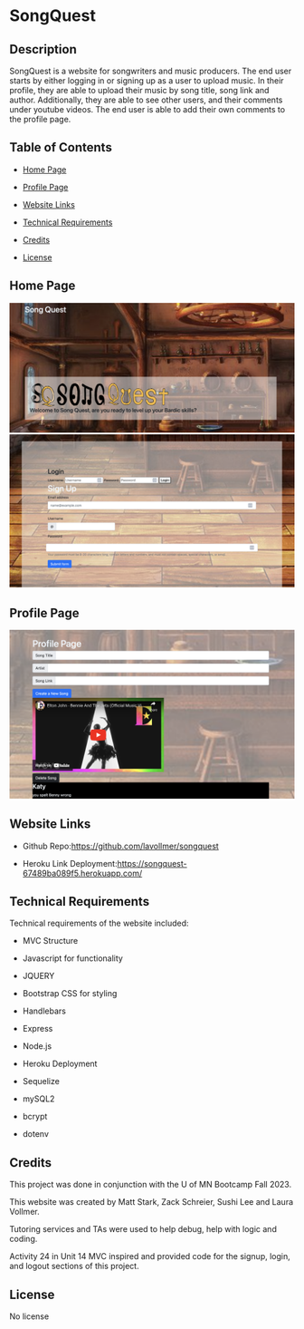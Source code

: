 # SongQuest

## Description

SongQuest is a website for songwriters and music producers. The end user starts by either logging in or signing up as a user to upload music. In their profile, they are able to upload their music by song title, song link and author. Additionally, they are able to see other users, and their comments under youtube videos. The end user is able to add their own comments to the profile page.

## Table of Contents

- [Home Page](#homepage)
- [Profile Page](#profilepage)
- [Website Links](#websitelinks)
- [Technical Requirements](#technicalrequirements)
- [Credits](#credits)
- [License](#license)

  <a id="homepage"></a>
## Home Page

![Preview Main Page Screenshot](./public/assets/img/songquestmainpage.png)
![Preview Main Page Screenshot](./public/assets/img/songquestmainpage2.png)

  <a id="profilepage"></a>
## Profile Page

![Preview Profile Page Screenshot](./public/assets/img/profilepagesongquest.png)

  <a id="websitelinks"></a>
## Website Links

* Github Repo:https://github.com/lavollmer/songquest

* Heroku Link Deployment:https://songquest-67489ba089f5.herokuapp.com/

  <a id="technicalrequirements"></a>
## Technical Requirements
Technical requirements of the website included:
* MVC Structure
* Javascript for functionality
* JQUERY 
* Bootstrap CSS for styling
* Handlebars
* Express
* Node.js
* Heroku Deployment
* Sequelize
* mySQL2
* bcrypt
* dotenv

  <a id="credits"></a>
## Credits

This project was done in conjunction with the U of MN Bootcamp Fall 2023.

This website was created by Matt Stark, Zack Schreier, Sushi Lee and Laura Vollmer.

Tutoring services and TAs were used to help debug, help with logic and coding.

Activity 24 in Unit 14 MVC inspired and provided code for the signup, login, and logout sections of this project. 

  <a id="license"></a>
## License
No license